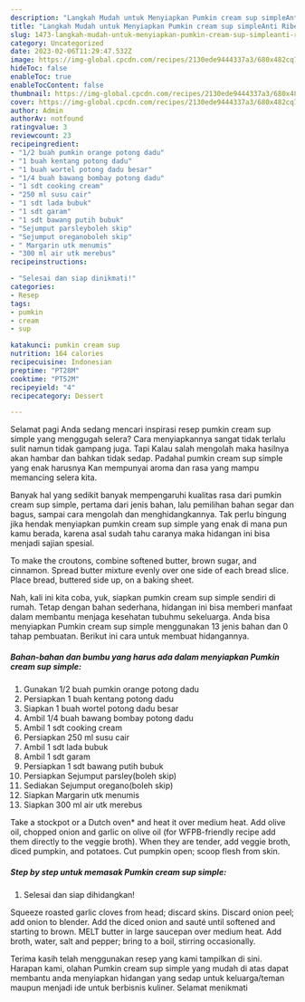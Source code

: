 ```yaml
---
description: "Langkah Mudah untuk Menyiapkan Pumkin cream sup simpleAnti Ribet"
title: "Langkah Mudah untuk Menyiapkan Pumkin cream sup simpleAnti Ribet"
slug: 1473-langkah-mudah-untuk-menyiapkan-pumkin-cream-sup-simpleanti-ribet
category: Uncategorized
date: 2023-02-06T11:29:47.532Z
image: https://img-global.cpcdn.com/recipes/2130ede9444337a3/680x482cq70/pumkin-cream-sup-simple-foto-resep-utama.jpg
hideToc: false
enableToc: true
enableTocContent: false
thumbnail: https://img-global.cpcdn.com/recipes/2130ede9444337a3/680x482cq70/pumkin-cream-sup-simple-foto-resep-utama.jpg
cover: https://img-global.cpcdn.com/recipes/2130ede9444337a3/680x482cq70/pumkin-cream-sup-simple-foto-resep-utama.jpg
author: Admin
authorAv: notfound
ratingvalue: 3
reviewcount: 23
recipeingredient:
- "1/2 buah pumkin orange potong dadu"
- "1 buah kentang potong dadu"
- "1 buah wortel potong dadu besar"
- "1/4 buah bawang bombay potong dadu"
- "1 sdt cooking cream"
- "250 ml susu cair"
- "1 sdt lada bubuk"
- "1 sdt garam"
- "1 sdt bawang putih bubuk"
- "Sejumput parsleyboleh skip"
- "Sejumput oreganoboleh skip"
- " Margarin utk menumis"
- "300 ml air utk merebus"
recipeinstructions:

- "Selesai dan siap dinikmati!"
categories:
- Resep
tags:
- pumkin
- cream
- sup

katakunci: pumkin cream sup 
nutrition: 164 calories
recipecuisine: Indonesian
preptime: "PT28M"
cooktime: "PT52M"
recipeyield: "4"
recipecategory: Dessert

---
```



Selamat pagi Anda sedang mencari inspirasi resep pumkin cream sup simple yang menggugah selera? Cara menyiapkannya sangat tidak terlalu sulit namun tidak gampang juga. Tapi Kalau salah mengolah maka hasilnya akan hambar dan bahkan tidak sedap. Padahal pumkin cream sup simple yang enak harusnya Kan mempunyai aroma dan rasa yang mampu memancing selera kita.


Banyak hal yang sedikit banyak mempengaruhi kualitas rasa dari pumkin cream sup simple, pertama dari jenis bahan, lalu pemilihan bahan segar dan bagus, sampai cara mengolah dan menghidangkannya. Tak perlu bingung jika hendak menyiapkan pumkin cream sup simple yang enak di mana pun kamu berada, karena asal sudah tahu caranya maka hidangan ini bisa menjadi sajian spesial.

To make the croutons, combine softened butter, brown sugar, and cinnamon. Spread butter mixture evenly over one side of each bread slice. Place bread, buttered side up, on a baking sheet.


Nah, kali ini kita coba, yuk, siapkan pumkin cream sup simple sendiri di rumah. Tetap dengan bahan sederhana, hidangan ini bisa memberi manfaat dalam membantu menjaga kesehatan tubuhmu sekeluarga. Anda bisa menyiapkan Pumkin cream sup simple menggunakan 13 jenis bahan dan 0 tahap pembuatan. Berikut ini cara untuk membuat hidangannya.

<!--inarticleads1-->

##### Bahan-bahan dan bumbu yang harus ada dalam menyiapkan Pumkin cream sup simple:

1. Gunakan 1/2 buah pumkin orange potong dadu
1. Persiapkan 1 buah kentang potong dadu
1. Siapkan 1 buah wortel potong dadu besar
1. Ambil 1/4 buah bawang bombay potong dadu
1. Ambil 1 sdt cooking cream
1. Persiapkan 250 ml susu cair
1. Ambil 1 sdt lada bubuk
1. Ambil 1 sdt garam
1. Persiapkan 1 sdt bawang putih bubuk
1. Persiapkan Sejumput parsley(boleh skip)
1. Sediakan Sejumput oregano(boleh skip)
1. Siapkan  Margarin utk menumis
1. Siapkan 300 ml air utk merebus


Take a stockpot or a Dutch oven* and heat it over medium heat. Add olive oil, chopped onion and garlic on olive oil (for WFPB-friendly recipe add them directly to the veggie broth). When they are tender, add veggie broth, diced pumpkin, and potatoes. Cut pumpkin open; scoop flesh from skin. 

<!--inarticleads2-->

##### Step by step untuk memasak Pumkin cream sup simple:


1. Selesai dan siap dihidangkan!

Squeeze roasted garlic cloves from head; discard skins. Discard onion peel; add onion to blender. Add the diced onion and sauté until softened and starting to brown. MELT butter in large saucepan over medium heat. Add broth, water, salt and pepper; bring to a boil, stirring occasionally. 

Terima kasih telah menggunakan resep yang kami tampilkan di sini. Harapan kami, olahan Pumkin cream sup simple yang mudah di atas dapat membantu anda menyiapkan hidangan yang sedap untuk keluarga/teman maupun menjadi ide untuk berbisnis kuliner. Selamat menikmati
